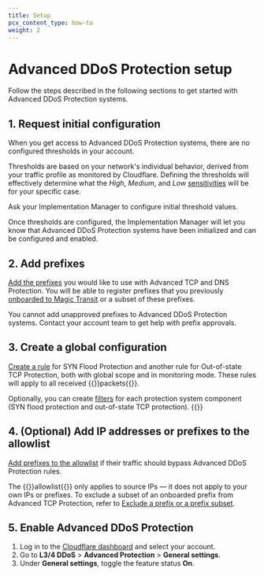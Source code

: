 ```yaml
---
title: Setup
pcx_content_type: how-to
weight: 2
---
```


# Advanced DDoS Protection setup

Follow the steps described in the following sections to get started with Advanced DDoS Protection systems.

## 1. Request initial configuration

When you get access to Advanced DDoS Protection systems, there are no configured thresholds in your account.

Thresholds are based on your network's individual behavior, derived from your traffic profile as monitored by Cloudflare. Defining the thresholds will effectively determine what the _High_, _Medium_, and _Low_ [sensitivities](/ddos-protection/advanced-ddos-systems/rule-settings/#burst-sensitivity) will be for your specific case.

Ask your Implementation Manager to configure initial threshold values.

Once thresholds are configured, the Implementation Manager will let you know that Advanced DDoS Protection systems have been initialized and can be configured and enabled.

## 2. Add prefixes

[Add the prefixes](/ddos-protection/advanced-ddos-systems/how-to/add-prefix/) you would like to use with Advanced TCP and DNS Protection. You will be able to register prefixes that you previously [onboarded to Magic Transit](/magic-transit/how-to/advertise-prefixes/) or a subset of these prefixes.

You cannot add unapproved prefixes to Advanced DDoS Protection systems. Contact your account team to get help with prefix approvals.

## 3. Create a global configuration

[Create a rule](/ddos-protection/advanced-ddos-systems/how-to/create-rule/) for SYN Flood Protection and another rule for Out-of-state TCP Protection, both with global scope and in monitoring mode. These rules will apply to all received {{<glossary-tooltip term_id="data packet">}}packets{{</glossary-tooltip>}}.

Optionally, you can create [filters](/ddos-protection/advanced-ddos-systems/concepts/#filter) for each protection system component (SYN flood protection and out-of-state TCP protection). {{<render file="_atp-filter-definition.md">}}

## 4. (Optional) Add IP addresses or prefixes to the allowlist

[Add prefixes to the allowlist](/ddos-protection/advanced-ddos-systems/how-to/add-prefix-allowlist/) if their traffic should bypass Advanced DDoS Protection rules.

The {{<glossary-tooltip term_id="allowlist">}}allowlist{{</glossary-tooltip>}} only applies to source IPs — it does not apply to your own IPs or prefixes. To exclude a subset of an onboarded prefix from Advanced TCP Protection, refer to [Exclude a prefix or a prefix subset](/ddos-protection/advanced-ddos-systems/how-to/exclude-prefix/).


## 5. Enable Advanced DDoS Protection

1. Log in to the [Cloudflare dashboard](https://dash.cloudflare.com/) and select your account.
2. Go to **L3/4 DDoS** > **Advanced Protection** > **General settings**.
3. Under **General settings**, toggle the feature status **On**.